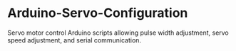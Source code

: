 # Arduino-Servo-Configuration
Servo motor control Arduino scripts allowing pulse width adjustment, servo speed adjustment, and serial communication.
